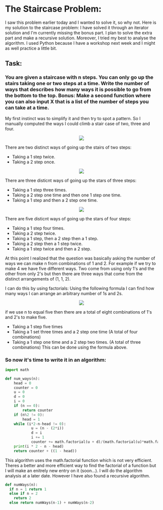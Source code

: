 # The Staircase Problem:
I saw this problem earlier today and I wanted to solve it, so why not. Here is my solution to the staircase problem: I have solved it through an iterator solution and I'm currently missing the bonus part. I plan to solve the extra part and make a recursive solution. Moreover, I tried my best to analyse the algorithm. I used Python because I have a workshop next week and I might as well practice a little bit.

## Task:
### You are given a staircase with n steps. You can only go up the stairs taking one or two steps at a time. Write the number of ways that describes how many ways it is possible to go from the bottom to the top. **Bonus:** Make a second function where you can also input X that is a list of the number of steps you can take at a time.

My first instinct was to simplify it and then try to spot a pattern. So I manually computed the ways I could climb a stair case of two, three and four. 

<p align="center">
  <img src="https://i.imgur.com/u60wqeO.png" >
</p>
There are two distinct ways of going up the stairs of two steps:


- Taking a 1 step twice.
- Taking a 2 step once.  

<p align="center">
  <img src="https://i.imgur.com/j5smpQ6.png" >
</p>
There are three disticnt ways of going up the stars of three steps:

* Taking a 1 step three times.
* Taking a 2 step one time and then one 1 step one time.
* Taking a 1 step and then a 2 step one time. 

<p align="center">
  <img src="https://i.imgur.com/KCAIfTs.png" >
</p>
There are five disticnt ways of going up the stars of four steps:

* Taking a 1 step four times.
* Taking a 2 step twice. 
* Taking a 1 step, then a 2 step then a 1 step.
* Taking a 2 step then a 1 step twice.
* Taking a 1 step twice and then a 2 step.

At this point I realized that the question was basically asking the number of ways we can make n from combinations of 1 and 2. For example if we try to make 4 we have five different ways. Two come from using only 1's and the other from only 2's but then there are three ways that come from the distinct arrangements of (1, 1, 2).  

I can do this by using factorials: 
Using the following formula I can find how many ways I can arrange an arbitrary number of 1s and 2s.

<p align="center">
  <img src="https://i.imgur.com/icbSrEU.png" >
</p>


if we use n to equal five then there are a total of eight combinations of 1's and 2's to make five. 
* Taking a 1 step five times
* Taking a 1 set three times and a 2 step one time (A total of four combinations)
* Taking a 1 step one time and a 2 step two times. (A total of three combinations)
This can be done using the formula above. 

### So now it's time to write it in an algorithm:
```python
import math

def num_ways(n):
    head = 0
    counter = 0
    u = 0
    d = 0
    i = 0
    if (n == 0):
        return counter
    if (n%2 != 0):
        head = 1
    while (i*2-n-head != 0):
            u = (n - (2*i))
            d = i
            i += 1
            counter += math.factorial(u + d)/(math.factorial(u)*math.factorial(d))
    print(i * 2 - n - head)
    return counter + ((1 - head))
```
This algorithm uses the math.factorial function which is not very efficient. Theres a better and more efficient way to find the factorial of a function but I will make an enitrely new entry on it (soon...). I will do the algorithm analysis at a later date. However I have also found a recursive algorithm.

```python
def numWays(n): 
  if n = 1 return 1 
  else if n = 2 
    return 2 
  else return numWays(n-1) + numWays(n-2)
```
